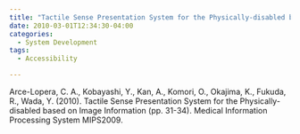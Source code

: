```yaml
---
title: "Tactile Sense Presentation System for the Physically-disabled based on Image Information"
date: 2010-03-01T12:34:30-04:00
categories:
  - System Development
tags:
  - Accessibility

---
```


Arce-Lopera, C. A., Kobayashi, Y., Kan, A., Komori, O., Okajima, K., Fukuda, R., Wada, Y. (2010). Tactile Sense Presentation System for the Physically-disabled based on Image Information (pp. 31-34). Medical Information Processing System MIPS2009.
